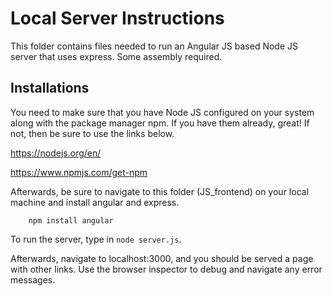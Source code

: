 # Local Server Instructions

This folder contains files needed to run an Angular JS based Node JS server that uses express. Some assembly required.

## Installations

You need to make sure that you have Node JS configured on your system along with the package manager npm. If you have them already, great! 
If not, then be sure to use the links below.

https://nodejs.org/en/

https://www.npmjs.com/get-npm

Afterwards, be sure to navigate to this folder (JS_frontend) on your local machine and install angular and express. 

``` npm install express 
    npm install angular
```


To run the server, type in `node server.js`.

Afterwards, navigate to localhost:3000, and you should be served a page with other links. Use the browser inspector to debug and navigate any error messages.



